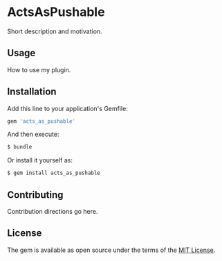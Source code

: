 # ActsAsPushable
Short description and motivation.

## Usage
How to use my plugin.

## Installation
Add this line to your application's Gemfile:

```ruby
gem 'acts_as_pushable'
```

And then execute:
```bash
$ bundle
```

Or install it yourself as:
```bash
$ gem install acts_as_pushable
```

## Contributing
Contribution directions go here.

## License
The gem is available as open source under the terms of the [MIT License](http://opensource.org/licenses/MIT).
